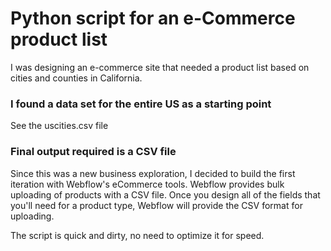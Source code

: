 <h1>Python script for an e-Commerce product list</h1>

I was designing an e-commerce site that needed a product list based on cities and counties in California.

<h3>I found a data set for the entire US as a starting point</h3>

See the uscities.csv file

<h3>Final output required is a CSV file</h3>

Since this was a new business exploration, I decided to build the first iteration with Webflow's eCommerce tools. Webflow provides bulk uploading of products with a CSV file. Once you design all of the fields that you'll need for a product type, Webflow will provide the CSV format for uploading.

The script is quick and dirty, no need to optimize it for speed.